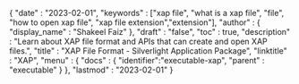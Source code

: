 {
  "date" : "2023-02-01",
  "keywords" : ["xap file", "what is a xap file", "file", "how to open xap file", "xap file extension","extension"],
  "author" : {
    "display_name" : "Shakeel Faiz"
  },
  "draft" : "false",
  "toc" : true,
  "description" : "Learn about XAP file format and APIs that can create and open XAP files.",
  "title" : "XAP File Format - Silverlight Application Package",
  "linktitle" : "XAP",
  "menu" : {
    "docs" : {
      "identifier":"executable-xap",
      "parent" : "executable"
    }
  },
  "lastmod" : "2023-02-01"
}
